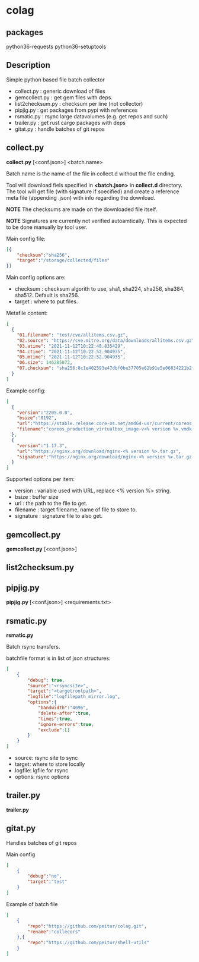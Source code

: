 # colag

## packages
python36-requests
python36-setuptools

## Description
Simple python based file batch collector

 - collect.py : generic download of files
 - gemcollect.py : get gem files with deps.
 - list2checksum.py : checksum per line (not collector)
 - pipjig.py : get packages from pypi with references
 - rsmatic.py : rsync large datavolumes (e.g. get repos and such)
 - trailer.py : get rust cargo packages with deps
 - gitat.py : handle batches of git repos


## collect.py

**collect.py** [<conf.json>] <batch.name>

Batch.name is the name of the file in collect.d without the file ending. 

Tool will download  fiels specified in **<batch.json>** in **collect.d** directory.
The tool will get file  (with signature if soecified) and create a reference meta file (appending .json) with info regarding the download.

**NOTE** The checksums are made on the downloaded file itself. 

**NOTE** Signatures are currently not verified autoamtically. This is expected to be done manually by tool user.

Main config file:
```json
[{
    "checksum":"sha256",
    "target":"/storage/collected/files"
}]
```

Main config options are:
- checksum : checksum algorith to use, sha1, sha224, sha256, sha384, sha512.  Default is sha256.
- target : where to put files.


Metafile content:
```json
[
  {
    "01.filename": "test/cve/allitems.csv.gz",
    "02.source": "https://cve.mitre.org/data/downloads/allitems.csv.gz",
    "03.atime": "2021-11-12T10:22:48.835429",
    "04.ctime": "2021-11-12T10:22:52.904935",
    "05.mtime": "2021-11-12T10:22:52.904935",
    "06.size": 146285072,
    "07.checksum": "sha256:8c1e402593e47dbf0be37705e62b91e5e06834221b2fde6b503726e3fc550e09"
  }
]
```


Example config:
```json
[
  {
    "version":"2205.0.0",
    "bsize":"8192",
    "url":"https://stable.release.core-os.net/amd64-usr/current/coreos_production_virtualbox_image.vmdk.bz2",
    "filename":"coreos_production_virtualbox_image-v<% version %>.vmdk.bz2"
  },
  {
    "version":"1.17.3",
    "url":"https://nginx.org/download/nginx-<% version %>.tar.gz",
    "signature":"https://nginx.org/download/nginx-<% version %>.tar.gz.asc"
  }
]
```

Supported options per item:
- version : variable used with URL, replace  <% version %> string.
- bsize : buffer size
- url : the path to the file to get.
- filename : target filename, name of file to store to.
- signature : signature file to also get.


## gemcollect.py

**gemcollect.py** [<conf.json>] <gemfile>



## list2checksum.py



## pipjig.py

**pipjig.py** [<conf.json>] <requirements.txt> 
##  rsmatic.py

**rsmatic.py** <batch-file>

Batch rsync transfers.

batchfile format is in list of json structures:
```json
[
    {
        "debug": true,
        "source":"<rsyncsite>",
        "target":"<targetrootpath>",
        "logfile":"logfilepath_mirror.log",
        "options":{
            "bandwidth":"4096",
            "delete-after":true,
            "times":true, 
            "ignore-errors":true,
            "exclude":[]
        }
    }
]
```
 - source: rsync site to sync
 - target: where to store locally
 - logfile: lgfile for rsync
 - options: rsync options

## trailer.py

**trailer.py** <batchfile>
 
## gitat.py
 Handles batches of git repos
 
Main config
```json
[
	{
		"debug":"no",
		"target":"test"
	}
]
```
 
Example of batch file
```json
[
    {
        "repo":"https://github.com/peitur/colag.git",
        "rename":"collecors"
    },{
        "repo":"https://github.com/peitur/shell-utils"
    }
]
```
